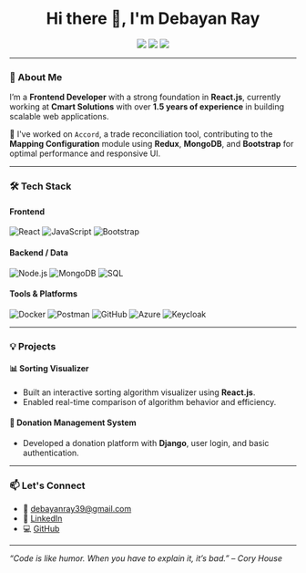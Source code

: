 <h1 align="center">Hi there 👋, I'm Debayan Ray</h1>
<p align="center">
  <a href="https://github.com/Godric2003D"><img src="https://img.shields.io/github/followers/Godric2003D?label=Follow&style=social" /></a>
  <a href="mailto:debayanray39@gmail.com"><img src="https://img.shields.io/badge/Email-debayanray39@gmail.com-red?style=flat-square&logo=gmail" /></a>
  <a href="https://www.linkedin.com/in/debayan-ray-8a8540201/"><img src="https://img.shields.io/badge/LinkedIn-Debayan%20Ray-blue?style=flat-square&logo=linkedin" /></a>
</p>

---

### 🚀 About Me

I’m a **Frontend Developer** with a strong foundation in **React.js**, currently working at **Cmart Solutions** with over **1.5 years of experience** in building scalable web applications.

🔧 I've worked on `Accord`, a trade reconciliation tool, contributing to the **Mapping Configuration** module using **Redux**, **MongoDB**, and **Bootstrap** for optimal performance and responsive UI.

---


### 🛠️ Tech Stack

#### Frontend
![React](https://img.shields.io/badge/-React-61DAFB?logo=react&logoColor=white&style=flat)
![JavaScript](https://img.shields.io/badge/-JavaScript-F7DF1E?logo=javascript&logoColor=black&style=flat)
![Bootstrap](https://img.shields.io/badge/-Bootstrap-7952B3?logo=bootstrap&logoColor=white&style=flat)

#### Backend / Data
![Node.js](https://img.shields.io/badge/-Node.js-339933?logo=node.js&logoColor=white&style=flat)
![MongoDB](https://img.shields.io/badge/-MongoDB-47A248?logo=mongodb&logoColor=white&style=flat)
![SQL](https://img.shields.io/badge/-SQL-4479A1?logo=postgresql&logoColor=white&style=flat)

#### Tools & Platforms
![Docker](https://img.shields.io/badge/-Docker-2496ED?logo=docker&logoColor=white&style=flat)
![Postman](https://img.shields.io/badge/-Postman-FF6C37?logo=postman&logoColor=white&style=flat)
![GitHub](https://img.shields.io/badge/-GitHub-181717?logo=github&logoColor=white&style=flat)
![Azure](https://img.shields.io/badge/-Azure-0078D4?logo=microsoft-azure&logoColor=white&style=flat)
![Keycloak](https://img.shields.io/badge/-Keycloak-0066CC?logo=keycloak&logoColor=white&style=flat)

---

### 💡 Projects

#### 📊 Sorting Visualizer
- Built an interactive sorting algorithm visualizer using **React.js**.
- Enabled real-time comparison of algorithm behavior and efficiency.

#### 🤝 Donation Management System
- Developed a donation platform with **Django**, user login, and basic authentication.

---

### 📫 Let's Connect

- 📧 [debayanray39@gmail.com](mailto:debayanray39@gmail.com)
- 💼 [LinkedIn](https://www.linkedin.com/in/debayan-ray-8a8540201/)
- 💻 [GitHub](https://github.com/Godric2003D)

---

*“Code is like humor. When you have to explain it, it’s bad.” – Cory House*

